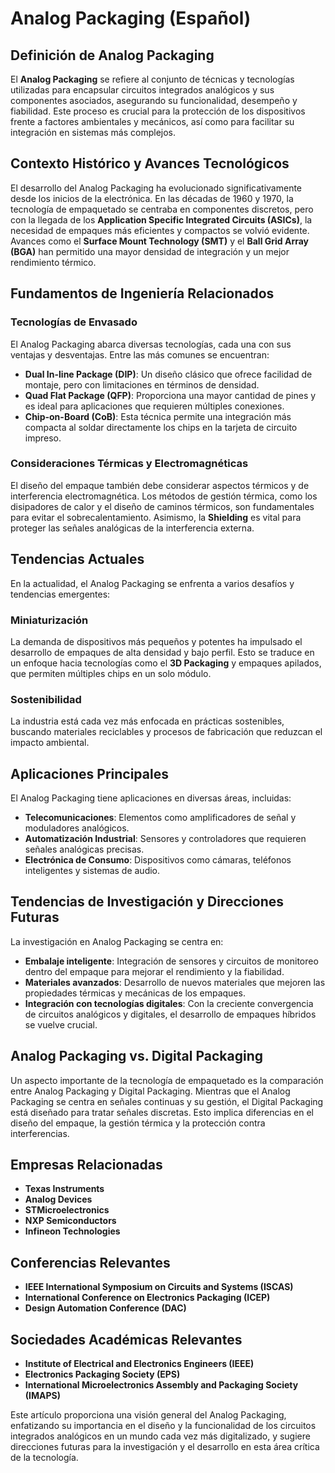 # Analog Packaging (Español)

## Definición de Analog Packaging

El **Analog Packaging** se refiere al conjunto de técnicas y tecnologías utilizadas para encapsular circuitos integrados analógicos y sus componentes asociados, asegurando su funcionalidad, desempeño y fiabilidad. Este proceso es crucial para la protección de los dispositivos frente a factores ambientales y mecánicos, así como para facilitar su integración en sistemas más complejos.

## Contexto Histórico y Avances Tecnológicos

El desarrollo del Analog Packaging ha evolucionado significativamente desde los inicios de la electrónica. En las décadas de 1960 y 1970, la tecnología de empaquetado se centraba en componentes discretos, pero con la llegada de los **Application Specific Integrated Circuits (ASICs)**, la necesidad de empaques más eficientes y compactos se volvió evidente. Avances como el **Surface Mount Technology (SMT)** y el **Ball Grid Array (BGA)** han permitido una mayor densidad de integración y un mejor rendimiento térmico.

## Fundamentos de Ingeniería Relacionados

### Tecnologías de Envasado

El Analog Packaging abarca diversas tecnologías, cada una con sus ventajas y desventajas. Entre las más comunes se encuentran:

- **Dual In-line Package (DIP)**: Un diseño clásico que ofrece facilidad de montaje, pero con limitaciones en términos de densidad.
- **Quad Flat Package (QFP)**: Proporciona una mayor cantidad de pines y es ideal para aplicaciones que requieren múltiples conexiones.
- **Chip-on-Board (CoB)**: Esta técnica permite una integración más compacta al soldar directamente los chips en la tarjeta de circuito impreso.

### Consideraciones Térmicas y Electromagnéticas

El diseño del empaque también debe considerar aspectos térmicos y de interferencia electromagnética. Los métodos de gestión térmica, como los disipadores de calor y el diseño de caminos térmicos, son fundamentales para evitar el sobrecalentamiento. Asimismo, la **Shielding** es vital para proteger las señales analógicas de la interferencia externa.

## Tendencias Actuales

En la actualidad, el Analog Packaging se enfrenta a varios desafíos y tendencias emergentes:

### Miniaturización

La demanda de dispositivos más pequeños y potentes ha impulsado el desarrollo de empaques de alta densidad y bajo perfil. Esto se traduce en un enfoque hacia tecnologías como el **3D Packaging** y empaques apilados, que permiten múltiples chips en un solo módulo.

### Sostenibilidad

La industria está cada vez más enfocada en prácticas sostenibles, buscando materiales reciclables y procesos de fabricación que reduzcan el impacto ambiental.

## Aplicaciones Principales

El Analog Packaging tiene aplicaciones en diversas áreas, incluidas:

- **Telecomunicaciones**: Elementos como amplificadores de señal y moduladores analógicos.
- **Automatización Industrial**: Sensores y controladores que requieren señales analógicas precisas.
- **Electrónica de Consumo**: Dispositivos como cámaras, teléfonos inteligentes y sistemas de audio.

## Tendencias de Investigación y Direcciones Futuras

La investigación en Analog Packaging se centra en:

- **Embalaje inteligente**: Integración de sensores y circuitos de monitoreo dentro del empaque para mejorar el rendimiento y la fiabilidad.
- **Materiales avanzados**: Desarrollo de nuevos materiales que mejoren las propiedades térmicas y mecánicas de los empaques.
- **Integración con tecnologías digitales**: Con la creciente convergencia de circuitos analógicos y digitales, el desarrollo de empaques híbridos se vuelve crucial.

## Analog Packaging vs. Digital Packaging

Un aspecto importante de la tecnología de empaquetado es la comparación entre Analog Packaging y Digital Packaging. Mientras que el Analog Packaging se centra en señales continuas y su gestión, el Digital Packaging está diseñado para tratar señales discretas. Esto implica diferencias en el diseño del empaque, la gestión térmica y la protección contra interferencias.

## Empresas Relacionadas

- **Texas Instruments**
- **Analog Devices**
- **STMicroelectronics**
- **NXP Semiconductors**
- **Infineon Technologies**

## Conferencias Relevantes

- **IEEE International Symposium on Circuits and Systems (ISCAS)**
- **International Conference on Electronics Packaging (ICEP)**
- **Design Automation Conference (DAC)**

## Sociedades Académicas Relevantes

- **Institute of Electrical and Electronics Engineers (IEEE)**
- **Electronics Packaging Society (EPS)**
- **International Microelectronics Assembly and Packaging Society (IMAPS)**

Este artículo proporciona una visión general del Analog Packaging, enfatizando su importancia en el diseño y la funcionalidad de los circuitos integrados analógicos en un mundo cada vez más digitalizado, y sugiere direcciones futuras para la investigación y el desarrollo en esta área crítica de la tecnología.